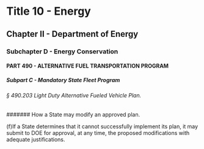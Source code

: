 
# Title 10 - Energy
## Chapter II - Department of Energy
### Subchapter D - Energy Conservation
#### PART 490 - ALTERNATIVE FUEL TRANSPORTATION PROGRAM
##### Subpart C - Mandatory State Fleet Program
###### § 490.203 Light Duty Alternative Fueled Vehicle Plan.
####### How a State may modify an approved plan.

(f)If a State determines that it cannot successfully implement its plan, it may submit to DOE for approval, at any time, the proposed modifications with adequate justifications.
